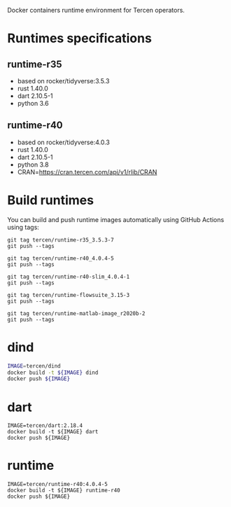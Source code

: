 
Docker containers runtime environment for Tercen operators.

# Runtimes specifications

## runtime-r35

- based on rocker/tidyverse:3.5.3
- rust 1.40.0
- dart 2.10.5-1
- python 3.6

## runtime-r40

- based on rocker/tidyverse:4.0.3
- rust 1.40.0
- dart 2.10.5-1
- python 3.8
- CRAN=https://cran.tercen.com/api/v1/rlib/CRAN
 
# Build runtimes

You can build and push runtime images automatically using GitHub Actions using tags:

```
git tag tercen/runtime-r35_3.5.3-7
git push --tags

git tag tercen/runtime-r40_4.0.4-5
git push --tags

git tag tercen/runtime-r40-slim_4.0.4-1
git push --tags

git tag tercen/runtime-flowsuite_3.15-3
git push --tags

git tag tercen/runtime-matlab-image_r2020b-2
git push --tags
```

# dind

```bash
IMAGE=tercen/dind
docker build -t ${IMAGE} dind
docker push ${IMAGE}
```

# dart

```shell
IMAGE=tercen/dart:2.18.4
docker build -t ${IMAGE} dart
docker push ${IMAGE}
```

# runtime

```shell
IMAGE=tercen/runtime-r40:4.0.4-5
docker build -t ${IMAGE} runtime-r40
docker push ${IMAGE}
```